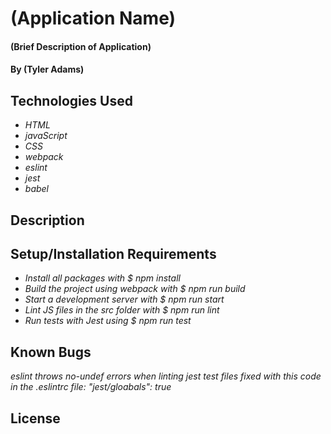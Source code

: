 # (Application Name)

#### (Brief Description of Application)

#### By (Tyler Adams)

## Technologies Used

- _HTML_
- _javaScript_
- _CSS_
- _webpack_
- _eslint_
- _jest_
- _babel_

## Description

## Setup/Installation Requirements

- _Install all packages with $ npm install_
- _Build the project using webpack with $ npm run build_
- _Start a development server with $ npm run start_
- _Lint JS files in the src folder with $ npm run lint_
- _Run tests with Jest using $ npm run test_

## Known Bugs

_eslint throws no-undef errors when linting jest test files_
_fixed with this code in the .eslintrc file: "jest/gloabals": true_

## License
